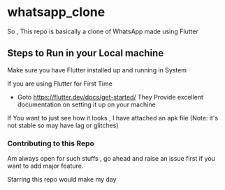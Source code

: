 # whatsapp_clone

So , This repo is basically a clone of WhatsApp made using Flutter

## Steps to Run in your Local machine

Make sure you have Flutter installed up and running in System

If you are using Flutter for First Time 
- Goto https://flutter.dev/docs/get-started/
They Provide excellent documentation on setting it up on your machine

If You want to just see how it looks , I have attached an apk file (Note: it's not stable so may have lag or glitches)

### Contributing to this Repo

Am always open for such stuffs , go ahead and raise an issue first if you want to add major feature.


Starring this repo would make my day

